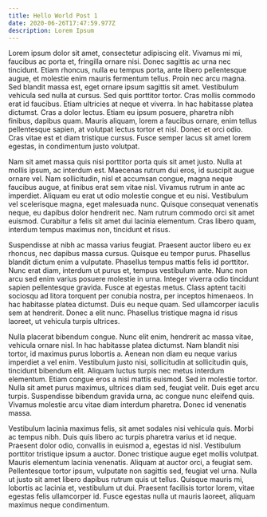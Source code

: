 ```yaml
---
title: Hello World Post 1
date: 2020-06-26T17:47:59.977Z
description: Lorem Ipsum
---
```

Lorem ipsum dolor sit amet, consectetur adipiscing elit. Vivamus mi mi, faucibus ac porta et, fringilla ornare nisi. Donec sagittis ac urna nec tincidunt. Etiam rhoncus, nulla eu tempus porta, ante libero pellentesque augue, et molestie enim mauris fermentum tellus. Proin nec arcu magna. Sed blandit massa est, eget ornare ipsum sagittis sit amet. Vestibulum vehicula sed nulla at cursus. Sed quis porttitor tortor. Cras mollis commodo erat id faucibus. Etiam ultricies at neque et viverra. In hac habitasse platea dictumst. Cras a dolor lectus. Etiam eu ipsum posuere, pharetra nibh finibus, dapibus quam. Mauris aliquam, lorem a faucibus ornare, enim tellus pellentesque sapien, at volutpat lectus tortor et nisl. Donec et orci odio. Cras vitae est et diam tristique cursus. Fusce semper lacus sit amet lorem egestas, in condimentum justo volutpat.

Nam sit amet massa quis nisi porttitor porta quis sit amet justo. Nulla at mollis ipsum, ac interdum est. Maecenas rutrum dui eros, id suscipit augue ornare vel. Nam sollicitudin, nisl et accumsan congue, magna neque faucibus augue, at finibus erat sem vitae nisl. Vivamus rutrum in ante ac imperdiet. Aliquam eu erat ut odio molestie congue et eu nisi. Vestibulum vel scelerisque magna, eget malesuada nunc. Quisque consequat venenatis neque, eu dapibus dolor hendrerit nec. Nam rutrum commodo orci sit amet euismod. Curabitur a felis sit amet dui lacinia elementum. Cras libero quam, interdum tempus maximus non, tincidunt et risus.

Suspendisse at nibh ac massa varius feugiat. Praesent auctor libero eu ex rhoncus, nec dapibus massa cursus. Quisque eu tempor purus. Phasellus blandit dictum enim a vulputate. Phasellus tempus mattis felis id porttitor. Nunc erat diam, interdum ut purus et, tempus vestibulum ante. Nunc non arcu sed enim varius posuere molestie in urna. Integer viverra odio tincidunt sapien pellentesque gravida. Fusce at egestas metus. Class aptent taciti sociosqu ad litora torquent per conubia nostra, per inceptos himenaeos. In hac habitasse platea dictumst. Duis eu neque quam. Sed ullamcorper iaculis sem at hendrerit. Donec a elit nunc. Phasellus tristique magna id risus laoreet, ut vehicula turpis ultrices.

Nulla placerat bibendum congue. Nunc elit enim, hendrerit ac massa vitae, vehicula ornare nisl. In hac habitasse platea dictumst. Nam blandit nisi tortor, id maximus purus lobortis a. Aenean non diam eu neque varius imperdiet a vel enim. Vestibulum justo nisi, sollicitudin at sollicitudin quis, tincidunt bibendum elit. Aliquam luctus turpis nec metus interdum elementum. Etiam congue eros a nisi mattis euismod. Sed in molestie tortor. Nulla sit amet purus maximus, ultrices diam sed, feugiat velit. Duis eget arcu turpis. Suspendisse bibendum gravida urna, ac congue nunc eleifend quis. Vivamus molestie arcu vitae diam interdum pharetra. Donec id venenatis massa.

Vestibulum lacinia maximus felis, sit amet sodales nisi vehicula quis. Morbi ac tempus nibh. Duis quis libero ac turpis pharetra varius et id neque. Praesent dolor odio, convallis in euismod a, egestas id nisl. Vestibulum porttitor tristique ipsum a auctor. Donec tristique augue eget mollis volutpat. Mauris elementum lacinia venenatis. Aliquam at auctor orci, a feugiat sem. Pellentesque tortor ipsum, vulputate non sagittis sed, feugiat vel urna. Nulla ut justo sit amet libero dapibus rutrum quis ut tellus. Quisque mauris mi, lobortis ac lacinia et, vestibulum ut dui. Praesent facilisis tortor lorem, vitae egestas felis ullamcorper id. Fusce egestas nulla ut mauris laoreet, aliquam maximus neque condimentum.